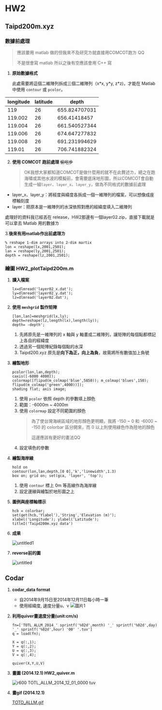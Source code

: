 # HW2

## Taipd200m.xyz
### 數據前處理

> <p>應該要用 matlab 做的但我來不及研究ㄌ就直接用COMCOT跑ㄌ QQ</p>
> 不是很會寫 matlab 所以之後有空應該會用 C++ 寫

1. **原始數據格式**

    此處需要將這個二維陣列拆成三個二維陣列（x\*x, y\*y, z\*z)，才能在 Matlab 中使用 `contour` 或 `pcolor`。
    
| longitude | latitude | depth  |
| ------ | ------ | ------ |
| 119     | 26 | 655.824707031 |
| 119.002 | 26 | 656.41418457  |
| 119.004 | 26 | 661.540527344 |
| 119.006 | 26 | 674.647277832 |
| 119.008 | 26 | 691.231994629 |
| 119.01  | 26 | 706.741882324 |

2. **使用 COMCOT 跑前處理** ~~偷吃步~~
   > OK我想大家都知道COMCOT是做什麼用的就不在此贅述ㄌ，總之在跑海嘯或其他水波的模擬前，會需要底床地形圖，所以COMCOT會自動生成一組`layer`、`layer_x`、`layer_y`，做為不同格式的數據前處理
  * layer_x、layer_y：將經度與緯度各拆成一個一維陣列的檔案，可以想像成座標軸刻度
  * layer：把原本是一維陣列的水深依照對應的經緯度填入二維陣列      
   
  處理好的資料我已經丟在 release，HW2那邊有一個layer02.zip，直接下載就是可以拿去 Matlab 用的數據ㄌ

3.**後來有用matlab作出前處理ㄌ**
   

    % reshape 1-dim arrays into 2-dim martix
    lon = reshape(lx,2001,2501);
    lan = reshape(ly,2001,2501);
    depth = reshape(lz,2001,2501);
    

### 繪圖 HW2_plotTaipd200m.m

1. **讀入檔案**

   ```
   lx=dlmread('layer02_x.dat'); 
   ly=dlmread('layer02_y.dat');
   lz=dlmread('layer02.dat');
   ```

2. **使用 `meshgrid` 製作矩陣**

   ```
   [lon,lan]=meshgrid(lx,ly); 
   depth=reshape(lz,length(lx),length(ly));
   depth= -depth';
   ```

    1. 先將原先是一維陣列的 x 軸與 y 軸畫成二維陣列，讓矩陣的每個點都標記上各自的經緯度
    2. 透過另一個矩陣紀錄每個點的水深
    3. Taipd200.xyz 原先是**向下為正，向上為負**，故需將所有數值加上負號

3. **繪製地形** 

   ```
   pcolor(lon,lan,depth);
   caxis([-6000 4000]);
   colormap([flipud(m_colmap('blue',5850)); m_colmap('blues',150); flipud(m_colmap('green',4000))]);
   shading flat; axis image;
   ```
   
    1. 使用 `pcolor` 依照 depth 的參數填上顏色
    2. 範圍：-6000m ~ 4000m
    3. 使用 `colormap` 設定不同範圍的顏色
       > <p>為了使台灣海峽區域的地形顏色更明顯，我將 -150 ~ 0 和 -6000 ~ -150 的 colorbar 區分開來，而 0 以上則使用綠色作為陸地的顏色</p>
       > 這邊應該有更好的畫法QQ
    4. 設定填色的參數
    
4. **繪製海岸線**
   ```
   hold on
   contour(lon,lan,depth,[0 0],'k','linewidth',1.3)
   box on; grid on; set(gca, 'layer', 'top');
   ```
   1. 使用 `contour` 標上 0m 等高線作為海岸線
   2. 設定邊線與繪製於地形圖之上
 
5. **圖例與座標軸標示**
   ```
   hcb = colorbar;
   set(get(hcb,'Ylabel'),'String','Elevation (m)');
   xlabel('Longitude'); ylabel('Latitude');
   titleI('Taipd200m.xyz data')
   ```
6. **成果**

    ![untitled1](https://user-images.githubusercontent.com/28960431/223664695-abdd6587-c6a2-4fc7-9bc1-842f126c17a3.png)

7. **reverse前的圖**

   ![untitled](https://user-images.githubusercontent.com/126145166/223707267-3e0247b7-1f7e-4002-ba96-01d1bc1af382.jpg)

## Codar 
1. **codar_data format**
    * 自2014年9月15日至2014年12月11日每小時一筆
    * 使用經緯度, 速度分量u、v
    ![圖片1](https://user-images.githubusercontent.com/126145166/223771567-7f381ea1-2171-4166-bfaf-c656c04d1d72.jpg)

2. **利用quiver畫速度分量(unit:cm/s)**
    ```
    fn=['TOTL_ALLM_2014_' sprintf('%02d',month) '_' sprintf('%02d',day) '_' sprintf('%02d',hour) '00' '.tuv']
    q = load(fn);
        
    X = q(:,1);
    Y = q(:,2);
    U = q(:,3);
    V = q(:,4);
        
    quiver(X,Y,U,V)
    ```
3. **畫圖 (2014.12.1) HW2_quiver.m**


   ![r600 TOTL_ALLM_2014_12_01_0000 tuv](https://user-images.githubusercontent.com/28960431/223731897-750df5b9-5cf0-4265-be40-d2390310d627.png)



4. **畫gif (2014.12.1)**

   [TOTO_ALLM.gif](https://drive.google.com/file/d/1T1Ltq3x5ROKNRlSPZ7HJZjR-TL9t8gAu/view?usp=share_link)
